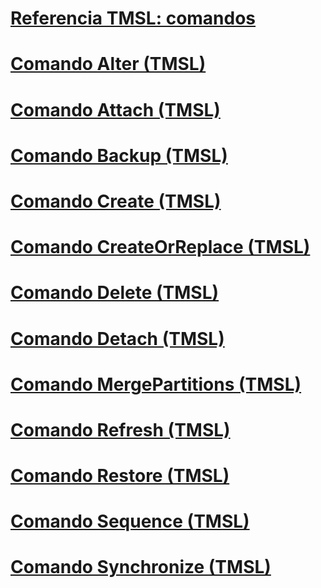 # [Referencia TMSL: comandos](tmsl-reference-commands.md)

# [Comando Alter (TMSL)](alter-command-tmsl.md)
# [Comando Attach (TMSL)](attach-command-tmsl.md)
# [Comando Backup (TMSL)](backup-command-tmsl.md)
# [Comando Create (TMSL)](create-command-tmsl.md)
# [Comando CreateOrReplace (TMSL)](createorreplace-command-tmsl.md)
# [Comando Delete (TMSL)](delete-command-tmsl.md)
# [Comando Detach (TMSL)](detach-command-tmsl.md)
# [Comando MergePartitions (TMSL)](mergepartitions-command-tmsl.md)
# [Comando Refresh (TMSL)](refresh-command-tmsl.md)
# [Comando Restore (TMSL)](restore-command-tmsl.md)
# [Comando Sequence (TMSL)](sequence-command-tmsl.md)
# [Comando Synchronize (TMSL)](synchronize-command-tmsl.md)
